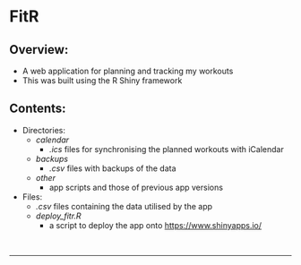 # FitR

## **Overview:**
* A web application for planning and tracking my workouts
* This was built using the R Shiny framework

## **Contents:**
* Directories:
    * *calendar*
        * *.ics* files for synchronising the planned workouts with iCalendar
    * *backups*
        * *.csv* files with backups of the data
    * *other*
        * app scripts and those of previous app versions
* Files:
    * *.csv* files containing the data utilised by the app
    * *deploy_fitr.R*
        * a script to deploy the app onto https://www.shinyapps.io/

<br/>
<hr/>
<br/>
